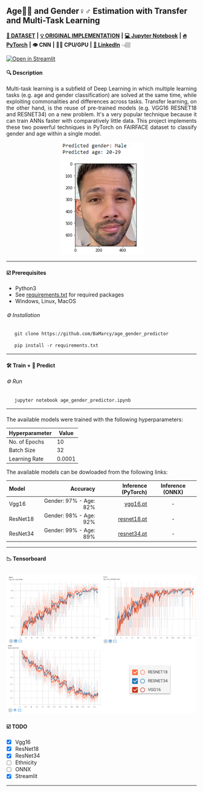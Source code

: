  ## Age👶👴 and Gender♀️♂️ Estimation with Transfer and Multi-Task Learning
 
[**💾 DATASET**](https://github.com/joojs/fairface) **|** [**💡 ORIGINAL IMPLEMENTATION**](https://github.com/dchen236/FairFace) **|** [**💻 Jupyter Notebook**](https://jupyter.org/install) **|** [**🔥 PyTorch**](https://pytorch.org/get-started/locally/) **|** **👁 CNN** **|** **💪🏽 CPU/GPU** **|**  [**🔗 LinkedIn**](https://www.linkedin.com/in/marcellbalogh) 👈🏽 

[![Open in Streamlit](https://static.streamlit.io/badges/streamlit_badge_black_white.svg)](https://bamarcy-age-gender-streamlit-streamlit-app-fr1omm.streamlitapp.com/)

#### 🔍 Description
<p align="justify">Multi-task learning is a subfield of Deep Learning in which multiple learning tasks (e.g. age and gender classification) are solved at the same time, while exploiting commonalities and differences across tasks. Transfer learning, on the other hand, is the reuse of pre-trained models (e.g. VGG16 RESNET18 and RESNET34) on a new problem. It's a very popular technique because it can train ANNs faster with comparatively little data. This project implements these two powerful techniques in PyTorch on FAIRFACE dataset to classify gender and age within a single model.</p>

<p align="center">
  <img src="test.PNG">
</p>

---
#### ☑️ Prerequisites
- Python3
- See [requirements.txt](requirements.txt) for required packages
- Windows, Linux, MacOS

###### ⚙️ Installation
```html
   git clone https://github.com/BaMarcy/age_gender_predictor
```
```html
   pip install -r requirements.txt
```
---
#### 🛠️ Train + 💊 Predict
###### ⚙️ Run
```html
   jupyter notebook age_gender_predictor.ipynb
```
---
#### 
The available models were trained with the following hyperparameters:

Hyperparameter  | Value
------------- | -------------
No. of Epochs | 10
Batch Size | 32
Learning Rate | 0.0001

The available models can be dowloaded from the following links:

Model | Accuracy | Inference (PyTorch) | Inference (ONNX)
| :--- | ---: | ---: | :---:
Vgg16  | Gender: 97% - Age: 82% | [vgg16.pt](https://drive.google.com/file/d/1wnBjWxKhj0gAPOci7T-vPL9Y6UIhKct2/view?usp=sharing) | -
ResNet18  | Gender: 98% - Age: 92% | [resnet18.pt](https://drive.google.com/file/d/1Of1QdPEFhom7w7eugqqcwoOR3BIOj31M/view?usp=sharing)| -
ResNet34  | Gender: 99% - Age: 89% | [resnet34.pt](https://drive.google.com/file/d/1vOz_Ey-dpQIyoG5yCBdtuwG2Rz-ursm6/view?usp=sharing)| -

---
#### 📉 Tensorboard

![](tensorboard.png)
---
#### ☑️ TODO
- [x] Vgg16
- [x] ResNet18
- [x] ResNet34
- [ ] Ethnicity
- [ ] ONNX
- [x] Streamlit
---
